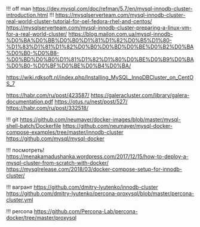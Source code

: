 !!! off man
https://dev.mysql.com/doc/refman/5.7/en/mysql-innodb-cluster-introduction.html
!!!
https://mysqlserverteam.com/mysql-innodb-cluster-real-world-cluster-tutorial-for-oel-fedora-rhel-and-centos/
https://mysqlserverteam.com/mysql-innodb-cluster-preparing-a-linux-vm-for-a-real-world-cluster/
https://blog.mailon.com.ua/mysql-innodb-%D0%BA%D0%BB%D0%B0%D1%81%D1%82%D0%B5%D1%80-%D1%83%D1%81%D1%82%D0%B0%D0%BD%D0%BE%D0%B2%D0%BA%D0%B0-%D0%B8-%D0%BD%D0%B0%D1%81%D1%82%D1%80%D0%BE%D0%B9%D0%BA%D0%B0-%D0%BF%D0%BE%D0%B4%D0%BA/

https://wiki.rdksoft.nl/index.php/Installing_MySQL_InnoDBCluster_on_CentOS_7


https://habr.com/ru/post/423587/
https://galeracluster.com/library/galera-documentation.pdf
https://otus.ru/nest/post/527/
https://habr.com/ru/post/332518/


!!! git
https://github.com/neumayer/docker-images/blob/master/mysql-shell-batch/Dockerfile
https://github.com/neumayer/mysql-docker-compose-examples/tree/master/innodb-cluster
https://github.com/mysql/mysql-docker

!!!  посмотреть!
https://menakamadushanka.wordpress.com/2017/12/15/how-to-deploy-a-mysql-cluster-from-scratch-with-docker/
https://mysqlrelease.com/2018/03/docker-compose-setup-for-innodb-cluster/

!!! вагрант
https://github.com/dmitry-lyutenko/innodb-cluster
https://github.com/dmitry-lyutenko/percona-proxysql/blob/master/percona-cluster.yml

!!! percona
https://github.com/Percona-Lab/percona-docker/tree/master/proxysql
